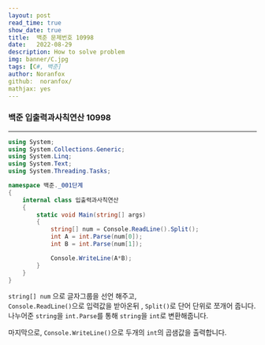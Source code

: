 ```yaml
---
layout: post
read_time: true
show_date: true
title:  백준 문제번호 10998
date:   2022-08-29
description: How to solve problem
img: banner/C.jpg
tags: [C#, 백준]
author: Noranfox
github:  noranfox/
mathjax: yes
---
```


### 백준 입출력과사칙연산 10998
---

```c#
using System;
using System.Collections.Generic;
using System.Linq;
using System.Text;
using System.Threading.Tasks;

namespace 백준._001단계
{
    internal class 입출력과사칙연산
    {
        static void Main(string[] args)
        {
            string[] num = Console.ReadLine().Split();
            int A = int.Parse(num[0]);
            int B = int.Parse(num[1]);

            Console.WriteLine(A*B);
        }
    }
}
```


```string[] num``` 으로 글자그룹을 선언 해주고,  
```Console.ReadLine()```으로 입력값을 받아온뒤 , ```Split()```로 단어 단위로 쪼개어 줍니다.<br>
나누어준 ```string```을 ```int.Parse```를 통해 ```string```을 ```int```로 변환해줍니다.

마지막으로, ```Console.WriteLine()```으로  두개의 ```int```의 곱샘값을 출력합니다.